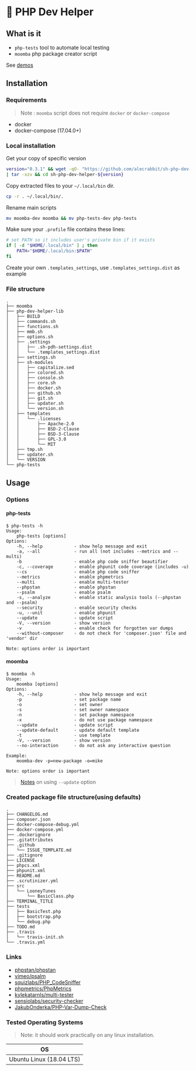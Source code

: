 # 🐇 PHP Dev Helper

## What is it

- `php-tests` tool to automate local testing
- `moomba` php package creator script

See [demos](.demo/demos.md)

## Installation

### Requirements

> Note : `moomba` script does not require `docker` or `docker-compose`

- docker
- docker-compose (17.04.0+)

### Local installation

Get your copy of specific version

 ```bash
 version="0.3.1" && wget -qO- "https://github.com/alecrabbit/sh-php-dev-helper/archive/${version}.tar.gz" \
 | tar -xzv && cd sh-php-dev-helper-${version}
 ```

Copy extracted files to your `~/.local/bin` dir.

```bash
cp -r . ~/.local/bin/.
```

Rename main scripts

```bash
mv moomba-dev moomba && mv php-tests-dev php-tests
```

Make sure your `.profile` file contains these lines:

```bash
# set PATH so it includes user's private bin if it exists
if [ -d "$HOME/.local/bin" ] ; then
    PATH="$HOME/.local/bin:$PATH"
fi
```

Create your own `.templates_settings`, use `.templates_settings.dist` as example

### File structure

```text
.
├── moomba
├── php-dev-helper-lib
│   ├── BUILD
│   ├── commands.sh
│   ├── functions.sh
│   ├── mmb.sh
│   ├── options.sh
│   ├── .settings
│   │   ├── .sh-pdh-settings.dist
│   │   └── .templates_settings.dist
│   ├── settings.sh
│   ├── sh-modules
│   │   ├── capitalize.sed
│   │   ├── colored.sh
│   │   ├── console.sh
│   │   ├── core.sh
│   │   ├── docker.sh
│   │   ├── github.sh
│   │   ├── git.sh
│   │   ├── updater.sh
│   │   └── version.sh
│   ├── templates
│   │   └── .licenses
│   │       ├── Apache-2.0
│   │       ├── BSD-2-Clause
│   │       ├── BSD-3-Clause
│   │       ├── GPL-3.0
│   │       └── MIT
│   ├── tmp.sh
│   ├── updater.sh
│   └── VERSION
└── php-tests
```

## Usage

### Options

#### php-tests

```text
$ php-tests -h
Usage:
    php-tests [options]
Options:
    -h, --help            - show help message and exit
    -a, --all             - run all (not includes --metrics and --multi)
    -b                    - enable php code sniffer beautifier
    -c, --coverage        - enable phpunit code coverage (includes -u)
    --cs                  - enable php code sniffer
    --metrics             - enable phpmetrics
    --multi               - enable multi-tester
    --phpstan             - enable phpstan
    --psalm               - enable psalm
    -s, --analyze         - enable static analysis tools (--phpstan and --psalm)
    --security            - enable security checks
    -u, --unit            - enable phpunit
    --update              - update script
    -V, --version         - show version
    -v                    - enable check for forgotten var dumps
    --without-composer    - do not check for 'composer.json' file and 'vendor' dir

Note: options order is important
```

#### moomba

```text
$ moomba -h
Usage:
    moomba [options]
Options:
    -h, --help            - show help message and exit
    -p                    - set package name
    -o                    - set owner
    -s                    - set owner namespace
    -n                    - set package namespace
    -x                    - do not use package namespace
    --update              - update script
    --update-default      - update default template
    -t                    - use template
    -V, --version         - show version
    --no-interaction      - do not ask any interactive question

Example:
    moomba-dev -p=new-package -o=mike

Note: options order is important
```

> [Notes](.docs/update_option.md) on using `--update` option

### Created package file structure(using defaults)

```text
.
├── CHANGELOG.md
├── composer.json
├── docker-compose-debug.yml
├── docker-compose.yml
├── .dockerignore
├── .gitattributes
├── .github
│   └── ISSUE_TEMPLATE.md
├── .gitignore
├── LICENSE
├── phpcs.xml
├── phpunit.xml
├── README.md
├── .scrutinizer.yml
├── src
│   └── LooneyTunes
│       └── BasicClass.php
├── TERMINAL_TITLE
├── tests
│   ├── BasicTest.php
│   ├── bootstrap.php
│   └── debug.php
├── TODO.md
├── .travis
│   └── travis-init.sh
└── .travis.yml

```

### Links

- [phpstan/phpstan](https://github.com/phpstan/phpstan)
- [vimeo/psalm](https://github.com/vimeo/psalm)
- [squizlabs/PHP_CodeSniffer](https://github.com/squizlabs/PHP_CodeSniffer)
- [phpmetrics/PhpMetrics](https://github.com/phpmetrics/PhpMetrics)
- [kylekatarnls/multi-tester](https://github.com/kylekatarnls/multi-tester)
- [sensiolabs/security-checker](https://github.com/sensiolabs/security-checker)
- [JakubOnderka/PHP-Var-Dump-Check](https://github.com/JakubOnderka/PHP-Var-Dump-Check)

### Tested Operating Systems

> Note: it should work practically on any linux installation.

OS                                  |
----------------------------------- |
Ubuntu Linux (18.04 LTS)            |
